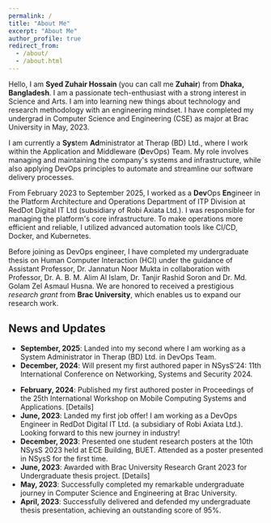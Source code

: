 ```yaml
---
permalink: /
title: "About Me"
excerpt: "About Me"
author_profile: true
redirect_from: 
  - /about/
  - /about.html
---
```


Hello, I am <b> Syed Zuhair Hossain </b> (you can call me <b>Zuhair</b>) from <b>Dhaka, Bangladesh</b>. I am a passionate tech-enthusiast with a strong interest in Science and Arts. I am into learning new things about technology and research methodology with an engineering mindset. I have completed my undergrad  in <a style="text-decoration: none" href="https://www.bracu.ac.bd/academics/departments/computer-science-and-engineering">Computer Science and Engineering (CSE)</a> as major at <a style="text-decoration: none" href="https://www.bracu.ac.bd/">Brac University</a> in May, 2023.

I am currently a <b>Sys</b>tem <b>Ad</b>ministrator at <a style="text-decoration: none" href="https://therapbd.com/">Therap (BD) Ltd.</a>, where I work within the Application and Middleware (<b>D</b>evOps) Team. My role involves managing and maintaining the company's systems and infrastructure, while also applying DevOps principles to automate and streamline our software delivery processes.

From February 2023 to September 2025, I worked as a <b>Dev</b>Ops <b>En</b>gineer in the Platform Architecture and Operations Department of ITP Division at  <a style="text-decoration: none" href="https://www.reddotdigitalit.com/">RedDot Digital IT Ltd (subsidiary of Robi Axiata Ltd.)</a>. I was responsible for managing the platform's core infrastructure. To make operations more efficient and reliable, I utilized advanced automation tools like CI/CD, Docker, and Kubernetes.

Before joining as DevOps engineer, I have completed my undergraduate thesis on Human Computer Interaction (HCI) under the guidance of Assistant Professor, <a style="text-decoration: none" href="https://scholar.google.com/citations?user=nUColk4AAAAJ&hl=en">Dr. Jannatun Noor Mukta</a> in collaboration with Professor, <a style="text-decoration: none" href="https://scholar.google.com/citations?user=K-AIPzQAAAAJ&hl=en">Dr. A. B. M. Alim Al Islam</a>, <a style="text-decoration: none" href="https://scholar.google.com/citations?user=8it468kAAAAJ&hl=en">Dr. Tanjir Rashid Soron</a> and <a style="text-decoration: none" href="https://scholar.google.com/citations?user=S4XSndkAAAAJ&hl=en">Dr. Md. Golam Zel Asmaul Husna</a>. We are honored to received a prestigious <i>research grant</i> from <b>Brac University</b>, which enables us to expand our research work.

<!-- My research interests focus on <b>Human-Computer Interaction</b>, aiming to solve real-world problems faced by <b>marginalized communities</b> to enhance <b>social good</b>. I am also interested to explore <b>Augmented Reality</b>, <b>Virtual Reality</b> and <b>Computational Social Science</b>. I am actively looking for <b>Research Assistant</b> and <b>Research Collaboration</b> positions in Human Computer Interaction research labs. You can also knock me with positions in Software Engineering industry, mentoring and educational content development opportunities. -->


## News and Updates
- **September, 2025**: Landed into my second where I am working as a System Administrator in <a style="text-decoration: none" href="https://therapbd.com/">Therap (BD) Ltd.</a> in DevOps Team.
- **December, 2024**: Will present my first authored paper in NSysS’24: 11th International Conference on Networking, Systems and Security 2024. 
<!-- <a style="text-decoration: none" href="https://doi.org/10.1145/3638550.3643630">[Details]</a> -->
- **February, 2024**: Published my first authored poster in Proceedings of the 25th International Workshop on Mobile Computing Systems and Applications. <a style="text-decoration: none" href="https://doi.org/10.1145/3638550.3643630">[Details]</a>
- **June, 2023**: Landed my first job offer! I am working as a DevOps Engineer in <a style="text-decoration: none" href="https://www.reddotdigitalit.com/">RedDot Digital IT Ltd. (a subsidiary of Robi Axiata Ltd.)</a>. Looking forward to this new journey in industry!
- **December, 2023**: Presented one student research posters at the <a style="text-decoration: none" href="https://cse.buet.ac.bd/nsyss2023/"> 10th NSysS 2023</a> held at ECE Building, BUET. Attended as a poster presented in NSysS for the first time.
- **June, 2023**: Awarded with Brac University Research Grant 2023 for Undergraduate thesis project. <a style="text-decoration: none" href="https://www.bracu.ac.bd/academics/teaching-and-research">[Details]</a>
- **May, 2023**: Successfully completed my remarkable undergraduate journey in Computer Science and Engineering at Brac University.
- **April, 2023**: Successfully delivered and defended my undergraduate thesis presentation, achieving an outstanding score of 95%.
